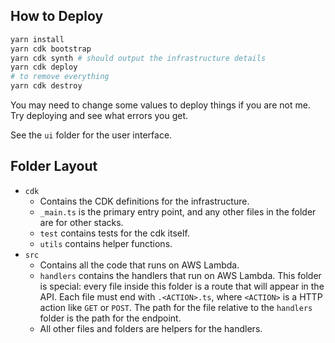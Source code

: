 ## How to Deploy

```bash
yarn install
yarn cdk bootstrap
yarn cdk synth # should output the infrastructure details
yarn cdk deploy
# to remove everything
yarn cdk destroy
```

You may need to change some values to deploy things if you are not me. Try
deploying and see what errors you get.

See the `ui` folder for the user interface.

## Folder Layout

- `cdk`
  - Contains the CDK definitions for the infrastructure.
  - `_main.ts` is the primary entry point, and any other files in the folder are
    for other stacks.
  - `test` contains tests for the cdk itself.
  - `utils` contains helper functions.
- `src`
  - Contains all the code that runs on AWS Lambda.
  - `handlers` contains the handlers that run on AWS Lambda. This folder is
    special: every file inside this folder is a route that will appear in the
    API. Each file must end with `.<ACTION>.ts`, where `<ACTION>` is a HTTP
    action like `GET` or `POST`. The path for the file relative to the
    `handlers` folder is the path for the endpoint.
  - All other files and folders are helpers for the handlers.
